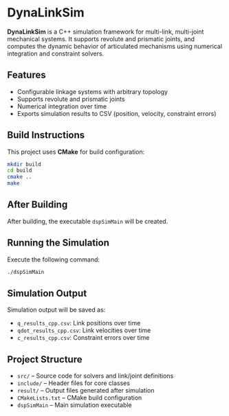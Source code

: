 # DynaLinkSim

**DynaLinkSim** is a C++ simulation framework for multi-link, multi-joint mechanical systems. It supports revolute and prismatic joints, and computes the dynamic behavior of articulated mechanisms using numerical integration and constraint solvers.

## Features

- Configurable linkage systems with arbitrary topology  
- Supports revolute and prismatic joints  
- Numerical integration over time  
- Exports simulation results to CSV (position, velocity, constraint errors)

## Build Instructions

This project uses **CMake** for build configuration:

```bash
mkdir build
cd build
cmake ..
make
```

## After Building
After building, the executable `dspSimMain` will be created.

## Running the Simulation
Execute the following command:

```bash
./dspSimMain
```

## Simulation Output
Simulation output will be saved as:
- `q_results_cpp.csv`: Link positions over time
- `qdot_results_cpp.csv`: Link velocities over time
- `c_results_cpp.csv`: Constraint errors over time

## Project Structure
- `src/` – Source code for solvers and link/joint definitions
- `include/` – Header files for core classes
- `result/` – Output files generated after simulation
- `CMakeLists.txt` – CMake build configuration
- `dspSimMain` – Main simulation executable

